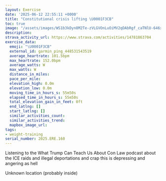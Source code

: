 ```yaml
---
layout: Exercise
date: '2025-06-12 22:55:11 +0000'
title: "Constitutional crisis lifting \U0001F3CB️"
toc: true
image: "/assets/images/WS1b3kDyn8M2Te-zVLGVOnLuOiMV2qDAbRgf_caTNlU-646x2048.jpg.jpeg"
description:
strava_activity_url: https://www.strava.com/activities/14781863704
exercise_data:
  emoji: "\U0001F3CB️"
  external_id: garmin_ping_448531543519
  average_heartrate: 101.5bpm
  max_heartrate: 152.0bpm
  average_watts: W
  max_watts: W
  distance_in_miles:
  pace_per_mile:
  elevation_high: 0.0m
  elevation_low: 0.0m
  moving_time_in_hours_s: 55m50s
  elapsed_time_in_hours_s: 55m50s
  total_elevation_gain_in_feet: 0ft
  end_latlng: []
  start_latlng: []
  similar_activities_count:
  similar_activities_trend:
  mapbox_image_url:
tags:
- weight-training
serial_number: 2025.ERE.160
---
```

Listening to the What Trump Can Teach Us About Con Law podcast about the ICE raids and illegal deportations and crap this is depressing and angering as hell

Unknown location (probably inside)
